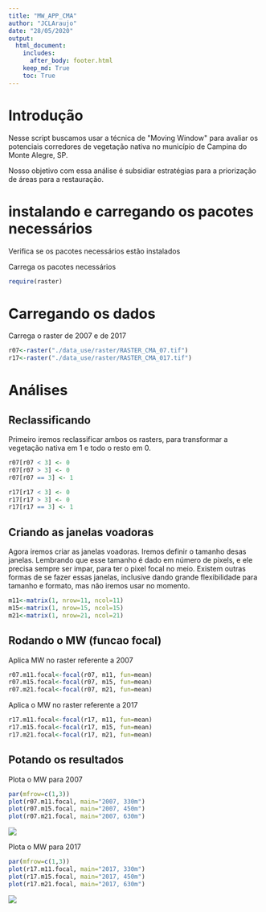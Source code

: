 ```yaml
---
title: "MW_APP_CMA"
author: "JCLAraujo"
date: "28/05/2020"
output: 
  html_document:
    includes:
      after_body: footer.html
    keep_md: True
    toc: True
---
```


# Introdução

Nesse script buscamos usar a técnica de "Moving Window" para avaliar os potenciais corredores de vegetação nativa no município de Campina do Monte Alegre, SP. 

Nosso objetivo com essa análise é subsidiar estratégias para a priorização de áreas para a restauração.

# instalando e carregando os pacotes necessários

Verifica se os pacotes necessários estão instalados


Carrega os pacotes necessários 

```r
require(raster)
```

# Carregando os dados

Carrega o raster de 2007 e de 2017

```r
r07<-raster("./data_use/raster/RASTER_CMA_07.tif")
r17<-raster("./data_use/raster/RASTER_CMA_017.tif")
```

# Análises

## Reclassificando
Primeiro iremos reclassificar ambos os rasters, para transformar a vegetação nativa em 1 e todo o resto em 0.

```r
r07[r07 < 3] <- 0
r07[r07 > 3] <- 0
r07[r07 == 3] <- 1

r17[r17 < 3] <- 0
r17[r17 > 3] <- 0
r17[r17 == 3] <- 1
```


## Criando as janelas voadoras

Agora iremos criar as janelas voadoras. Iremos definir o tamanho desas janelas. Lembrando que esse tamanho é dado em número de pixels, e ele precisa sempre ser impar, para ter o pixel focal no meio. Existem outras formas de se fazer essas janelas, inclusive dando grande flexibilidade para tamanho e formato, mas não iremos usar no momento.


```r
m11<-matrix(1, nrow=11, ncol=11)
m15<-matrix(1, nrow=15, ncol=15)
m21<-matrix(1, nrow=21, ncol=21)
```

## Rodando o MW (funcao focal)
Aplica MW no raster referente a 2007

```r
r07.m11.focal<-focal(r07, m11, fun=mean)
r07.m15.focal<-focal(r07, m15, fun=mean)
r07.m21.focal<-focal(r07, m21, fun=mean)
```

Aplica o MW no raster referente a 2017

```r
r17.m11.focal<-focal(r17, m11, fun=mean)
r17.m15.focal<-focal(r17, m15, fun=mean)
r17.m21.focal<-focal(r17, m21, fun=mean)
```

## Potando os resultados

Plota o MW para 2007

```r
par(mfrow=c(1,3))
plot(r07.m11.focal, main="2007, 330m")
plot(r07.m15.focal, main="2007, 450m")
plot(r07.m21.focal, main="2007, 630m")
```

<img src="MW_FF_CMA_files/figure-html/unnamed-chunk-8-1.png" style="display: block; margin: auto;" />

Plota o MW para 2017

```r
par(mfrow=c(1,3))
plot(r17.m11.focal, main="2017, 330m")
plot(r17.m15.focal, main="2017, 450m")
plot(r17.m21.focal, main="2017, 630m")
```

<img src="MW_FF_CMA_files/figure-html/unnamed-chunk-9-1.png" style="display: block; margin: auto;" />
